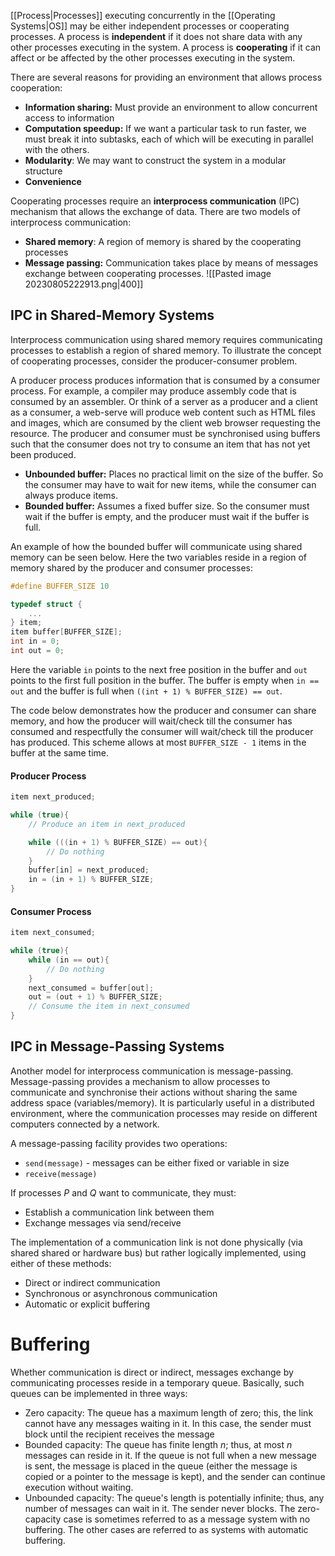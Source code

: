 [[Process|Processes]] executing concurrently in the [[Operating Systems|OS]] may be either independent processes or cooperating processes. A process is **independent** if it does not share data with any other processes executing in the system. A process is **cooperating** if it can affect or be affected by the other processes executing in the system.

There are several reasons for providing an environment that allows process cooperation:
- **Information sharing:** Must provide an environment to allow concurrent access to information 
- **Computation speedup:** If we want a particular task to run faster, we must break it into subtasks, each of which will be executing in parallel with the others.
- **Modularity**: We may want to construct the system in a modular structure
- **Convenience**

Cooperating processes require an **interprocess communication** (IPC) mechanism that allows the exchange of data. There are two models of interprocess communication:
- **Shared memory**: A region of memory is shared by the cooperating processes
- **Message passing:** Communication takes place by means of messages exchange between cooperating processes. 
![[Pasted image 20230805222913.png|400]]

## IPC in Shared-Memory Systems
Interprocess communication using shared memory requires communicating processes to establish a region of shared memory. To illustrate the concept of cooperating processes, consider the producer-consumer problem. 

A producer process produces information that is consumed by a consumer process. For example, a compiler may produce assembly code that is consumed by an assembler. Or think of a server as a producer and a client as a consumer, a web-serve will produce web content such as HTML files and images, which are consumed by the client web browser requesting the resource. The producer and consumer must be synchronised using buffers such that the consumer does not try to consume an item that has not yet been produced.
- **Unbounded buffer:** Places no practical limit on the size of the buffer. So the consumer may have to wait for new items, while the consumer can always produce items.
- **Bounded buffer:** Assumes a fixed buffer size. So the consumer must wait if the buffer is empty, and the producer must wait if the buffer is full.

An example of how the bounded buffer will communicate using shared memory can be seen below. Here the two variables reside in a region of memory shared by the producer and consumer processes:
```c
#define BUFFER_SIZE 10 

typedef struct { 
	... 
} item; 
item buffer[BUFFER_SIZE]; 
int in = 0; 
int out = 0;
```
Here the variable `in` points to the next free position in the buffer and `out` points to the first full position in the buffer. The buffer is empty when `in == out` and the buffer is full when `((int + 1) % BUFFER_SIZE) == out`. 

The code below demonstrates how the producer and consumer can share memory, and how the producer will wait/check till the consumer has consumed and respectfully the consumer will wait/check till the producer has produced. This scheme allows at most `BUFFER_SIZE - 1` items in the buffer at the same time.

#### Producer Process
```c
item next_produced;

while (true){
	// Produce an item in next_produced

	while (((in + 1) % BUFFER_SIZE) == out){
		// Do nothing
	} 
	buffer[in] = next_produced;
	in = (in + 1) % BUFFER_SIZE;
}
```
#### Consumer Process
```c
item next_consumed;

while (true){
	while (in == out){
		// Do nothing
	}
	next_consumed = buffer[out];
	out = (out + 1) % BUFFER_SIZE;
	// Consume the item in next_consumed
}
```
## IPC in Message-Passing Systems
Another model for interprocess communication is message-passing. Message-passing provides a mechanism to allow processes to communicate and synchronise their actions without sharing the same address space (variables/memory). It is particularly useful in a distributed environment, where the communication processes may reside on different computers connected by a network.

A message-passing facility provides two operations:
- `send(message)` - messages can be either fixed or variable in size
- `receive(message)`

If processes $P$ and $Q$ want to communicate, they must:
- Establish a communication link between them
- Exchange messages via send/receive

The implementation of a communication link is not done physically (via shared shared or hardware bus) but rather logically implemented, using either of these methods:
- Direct or indirect communication
- Synchronous or asynchronous communication
- Automatic or explicit buffering

# Buffering
Whether communication is direct or indirect, messages exchange by communicating processes reside in a temporary queue. Basically, such queues can be implemented in three ways:
- Zero capacity: The queue has a maximum length of zero; this, the link cannot have any messages waiting in it. In this case, the sender must block until the recipient receives the message
- Bounded capacity: The queue has finite length $n$; thus, at most $n$ messages can reside in it. If the queue is not full when a new message is sent, the message is placed in the queue (either the message is copied or a pointer to the message is kept), and the sender can continue execution without waiting.
- Unbounded capacity: The queue's length is potentially infinite; thus, any number of messages can wait in it. The sender never blocks. 
The zero-capacity case is sometimes referred to as a message system with no buffering. The other cases are referred to as systems with automatic buffering.